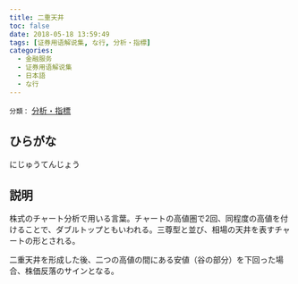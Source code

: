 ```yaml
---
title: 二重天井
toc: false
date: 2018-05-18 13:59:49
tags: [证券用语解说集, な行, 分析・指標]
categories:
  - 金融服务
  - 证券用语解说集
  - 日本語
  - な行
---
```


`分類：` [分析・指標](/tags/分析・指標/)

## ひらがな

にじゅうてんじょう

## 説明

株式のチャート分析で用いる言葉。チャートの高値圏で2回、同程度の高値を付けることで、ダブルトップともいわれる。三尊型と並び、相場の天井を表すチャートの形とされる。

二重天井を形成した後、二つの高値の間にある安値（谷の部分）を下回った場合、株価反落のサインとなる。
